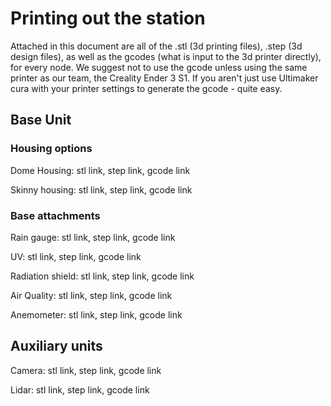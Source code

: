 # Printing out the station

Attached in this document are all of the .stl (3d printing files), .step
(3d design files), as well as the gcodes (what is input to the 3d printer directly), for every node. 
We suggest not to use the gcode unless using the same printer as our team,
the Creality Ender 3 S1. If you aren't just use Ultimaker cura with your printer 
settings to generate the gcode - quite easy.

## Base Unit

### Housing options

Dome Housing: stl link, step link, gcode link

Skinny housing: stl link, step link, gcode link 

### Base attachments

Rain gauge: stl link, step link, gcode link

UV: stl link, step link, gcode link

Radiation shield: stl link, step link, gcode link

Air Quality: stl link, step link, gcode link

Anemometer: stl link, step link, gcode link

## Auxiliary units

Camera: stl link, step link, gcode link

Lidar: stl link, step link, gcode link


